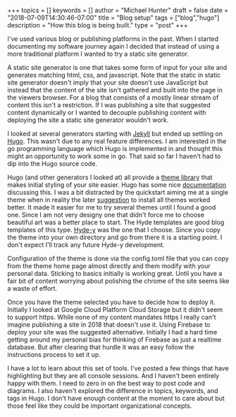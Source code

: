 +++
topics = []
keywords = []
author = "Michael Hunter"
draft = false
date = "2018-07-09T14:30:46-07:00"
title = "Blog setup"
tags = ["blog","hugo"]
description = "How this blog is being built."
type = "post"
+++

I've used various blog or publishing platforms in the past. When I
started documenting my software journey again I decided
that instead of using a more traditional platform I wanted to try a static
site generator.

A static site generator is one that takes some form of input for your site
and generates matching html, css, and javascript.  Note that the static in
static site generator doesn't imply that your site doesn't use JavaScript
but instead that the content of the site isn't gathered and built into the
page in the viewers browser.  For a blog that consists of a mostly linear
stream of content this isn't a restriction.  If I was publishing a site
that suggested content dynamically or I wanted to decouple publishing
content with deploying the site a static site generator wouldn't work.

I looked at several generators starting with [Jekyll](https://jekyllrb.com/) but
ended up settling on [Hugo](https://gohugo.io/).  This wasn't due to
any real feature differences.  I am interested in the go programming
language which Hugo is implemented in and thought this might an
opportunity to work some in go.  That said so far I haven't had to
dip into the Hugo source code.

Hugo (and other generators I looked at) all provide a
[theme library](https://themes.gohugo.io/)
that makes initial styling of your site easier.  Hugo has some nice
[documentation](https://gohugo.io/documentation/) discussing this.
I was a bit distracted
by the quickstart aiming me at a single theme when in reality the
later [suggestion](https://gohugo.io/themes/installing-and-using-themes/)
to install all themes worked better.  It made it easier for me
to try several themes until I found a good one.
Since I am not very designy one that didn't force me to choose beautiful
art was a better place to start.  The Hyde templates are good blog
templates of this type.  [Hyde-y](https://github.com/enten/hyde-y/)
was the one that I choose.  Since you copy the theme into your own
directory and go from there it is a starting point.  I don't expect
I'll track any future Hyde-y development.

Configuration of the theme is done via the config.toml file that
you can copy from the theme home page almost directly and them modify
with your personal data.  Sticking to basics initially is working great.
Until you have a fair bit of content worrying about polishing the
chrome of the site seems like a waste of effort.

Once you have the theme selected you have to decide how to
deploy it.  Initially I looked at Google Cloud Platform Cloud Storage
but it didn't seem to support https.  While none of my
content mandates https I really can't imagine publishing a site in 2018
that doesn't use it.  Using Firebase to deploy your site was the suggested
alternative.  Initially I had a hard time getting around my personal
bias for thinking of Firebase as just a realtime database.  But after
clearing that hurdle it was an easy follow the instructions process
to set it up.

I have a lot to learn about this set of tools.  I've posted a few
things that have highlighting but they are all console sessions.  And
I haven't been entirely happy with them.  I need to zero in on the
best way to post code and diagrams.  I also haven't explored
the difference in topics, keywords, and tags in Hugo.  I don't have
enough content at the moment to care about but those feel like
they could be important organizational concepts.
